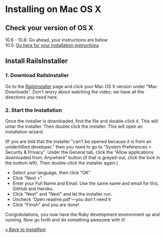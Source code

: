 # Installing on Mac OS X

## Check your version of OS X

10.6 - 10.8: Go ahead, your instructions are below  
10.5: [Go here for your installation instructions](/installfest/install/osx-10-5)

## Install RailsInstaller

### 1. Download RailsInstaller

Go to the <a href="http://railsinstaller.org" target="_blank">RailsInstaller</a> 
page and click your Mac OS X version under "Mac Downloads".
Don't worry about watching the video; we have all the directions you need here.

### 2. Start the Installation

Once the installer is downloaded, find the file and double-click it. This will untar the installer.
Then double click the installer. This will open an installation wizard. 

(If you are told that the installer "can't be opened because it is from an unidentified developer," 
then you need to go to "System Preferences > Security & Privacy". 
Under the General tab, click the "Allow applications downloaded from: Anywhere" button (if that is greyed-out, click the lock in the bottom left). 
Then double-click the installer again.)

* Select your language, then click "OK"
* Click "Next >"
* Enter your Full Name and Email. Use the same name and email for this, GitHub and Heroku. 
* Click "Next" and "Next" and let the installer run.
* Uncheck 'Open readme.pdf'—you don't need it
* Click "Finish" and you are done!

Congratulations, you now have the Ruby development environment up and running. Now go forth and do something awesome with it!

[« Back to Installfest](/installfest)
